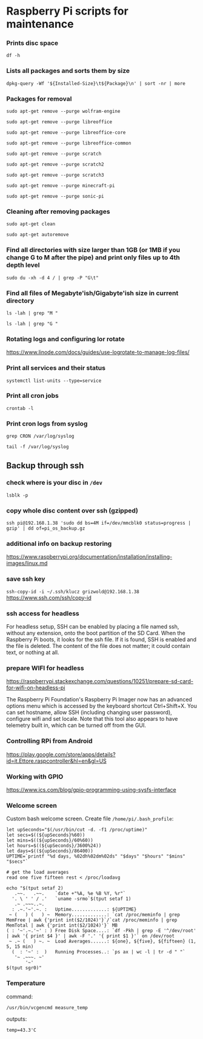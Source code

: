 # Raspberry Pi scripts for maintenance

### Prints disc space
`df -h`

### Lists all packages and sorts them by size

`dpkg-query -Wf '${Installed-Size}\t${Package}\n' | sort -nr | more`

### Packages for removal

`sudo apt-get remove --purge wolfram-engine`

`sudo apt-get remove --purge libreoffice`

`sudo apt-get remove --purge libreoffice-core`

`sudo apt-get remove --purge libreoffice-common`

`sudo apt-get remove --purge scratch`

`sudo apt-get remove --purge scratch2`

`sudo apt-get remove --purge scratch3`

`sudo apt-get remove --purge minecraft-pi`

`sudo apt-get remove --purge sonic-pi`

### Cleaning after removing packages

`sudo apt-get clean`

`sudo apt-get autoremove`

### Find all directories with size larger than 1GB (or 1MB if you change G to M after the pipe) and print only files up to 4th depth level
`sudo du -xh -d 4 / | grep -P "G\t"`

### Find all files of Megabyte'ish/Gigabyte'ish size in current directory
`ls -lah | grep "M "`

`ls -lah | grep "G "`

### Rotating logs and configuring lor rotate

https://www.linode.com/docs/guides/use-logrotate-to-manage-log-files/

### Print all services and their status

`systemctl list-units --type=service`

### Print all cron jobs

`crontab -l`

### Print cron logs from syslog

`grep CRON /var/log/syslog`

`tail -f /var/log/syslog`

## Backup through ssh

### check where is your disc in `/dev`

`lsblk -p`

### copy whole disc content over ssh (gzipped)

`ssh pi@192.168.1.38 'sudo dd bs=4M if=/dev/mmcblk0 status=progress | gzip' | dd of=pi_os_backup.gz`

### additional info on backup restoring

https://www.raspberrypi.org/documentation/installation/installing-images/linux.md

### save ssh key

`ssh-copy-id -i ~/.ssh/klucz grizwold@192.168.1.38`
https://www.ssh.com/ssh/copy-id

### ssh access for headless

For headless setup, SSH can be enabled by placing a file named ssh, without any extension, onto the boot partition of the SD Card. When the Raspberry Pi boots, it looks for the ssh file. If it is found, SSH is enabled and the file is deleted. The content of the file does not matter; it could contain text, or nothing at all.

### prepare WIFI for headless

https://raspberrypi.stackexchange.com/questions/10251/prepare-sd-card-for-wifi-on-headless-pi

The Raspberry Pi Foundation's Raspberry Pi Imager now has an advanced options menu which is accessed by the keyboard shortcut Ctrl+Shift+X.
You can set hostname, allow SSH (including changing user password), configure wifi and set locale. Note that this tool also appears to have telemetry built in, which can be turned off from the GUI.

### Controlling RPi from Android 

https://play.google.com/store/apps/details?id=it.Ettore.raspcontroller&hl=en&gl=US

### Working with GPIO

https://www.ics.com/blog/gpio-programming-using-sysfs-interface

### Welcome screen

Custom bash welcome screen. Create file `/home/pi/.bash_profile`:

```
let upSeconds="$(/usr/bin/cut -d. -f1 /proc/uptime)"
let secs=$((${upSeconds}%60))
let mins=$((${upSeconds}/60%60))
let hours=$((${upSeconds}/3600%24))
let days=$((${upSeconds}/86400))
UPTIME=`printf "%d days, %02dh%02dm%02ds" "$days" "$hours" "$mins" "$secs"`

# get the load averages
read one five fifteen rest < /proc/loadavg

echo "$(tput setaf 2)
   .~~.   .~~.    `date +"%A, %e %B %Y, %r"`
  '. \ ' ' / .'   `uname -srmo`$(tput setaf 1)
   .~ .~~~..~.
  : .~.'~'.~. :   Uptime.............: ${UPTIME}
 ~ (   ) (   ) ~  Memory.............: `cat /proc/meminfo | grep MemFree | awk {'print int($2/1024)'}`/`cat /proc/meminfo | grep MemTotal | awk {'print int($2/1024)'}` MB
( : '~'.~.'~' : ) Free Disk Space....: `df -Pkh | grep -E '^/dev/root' | awk '{ print $4 }' | awk -F '.' '{ print $1 }'` on /dev/root
 ~ .~ (   ) ~. ~  Load Averages......: ${one}, ${five}, ${fifteen} (1, 5, 15 min)
  (  : '~' :  )   Running Processes..: `ps ax | wc -l | tr -d " "`
   '~ .~~~. ~'
       '~'
$(tput sgr0)"
```

### Temperature

command:

`/usr/bin/vcgencmd measure_temp`

outputs:

`temp=43.3'C`